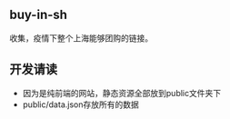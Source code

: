 ## buy-in-sh

收集，疫情下整个上海能够团购的链接。


## 开发请读

* 因为是纯前端的网站，静态资源全部放到public文件夹下
* public/data.json存放所有的数据


